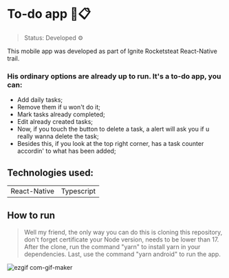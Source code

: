 <h1> To-do app 📱📋 </h1>

> Status: Developed ⚙️

This mobile app was developed as part of Ignite Rocketsteat React-Native trail. 

### His ordinary options are already up to run. It's a to-do app, you can:
- Add daily tasks; 
- Remove them if u won't do it; 
- Mark tasks already completed;
- Edit already created tasks;
- Now, if you touch the button to delete a task, a alert will ask you if u really wanna delete the task;
- Besides this, if you look at the top right corner, has a task counter accordin' to what has been added;


## Technologies used:

<table> 
  <td>React-Native</td>
  <td>Typescript</td>
</table>

## How to run
> Well my friend, the only way you can do this is cloning this repository, don't forget certificate your Node version, needs to be lower than 17.
> After the clone, run the command "yarn" to install yarn in your dependencies.
> Last, use the command "yarn android" to run the app.

![ezgif com-gif-maker](https://user-images.githubusercontent.com/100241274/171068354-f5c40954-dab8-4219-8afd-8ad67d8ce75a.gif)


